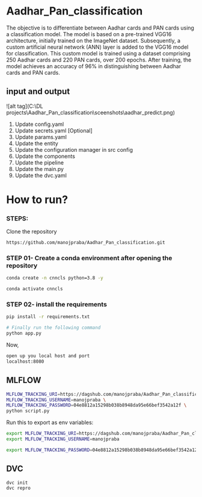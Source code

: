 # Aadhar_Pan_classification
The objective is to differentiate between Aadhar cards and PAN cards using a classification model. The model is based on a pre-trained VGG16 architecture, initially trained on the ImageNet dataset. Subsequently, a custom artificial neural network (ANN) layer is added to the VGG16 model for classification. This custom model is trained using a dataset comprising 250 Aadhar cards and 220 PAN cards, over 200 epochs. After training, the model achieves an accuracy of 96% in distinguishing between Aadhar cards and PAN cards.

## input and output
![alt tag](C:\DL projects\Aadhar_Pan_classification\sceenshots\aadhar_predict.png)

1. Update config.yaml
2. Update secrets.yaml [Optional]
3. Update params.yaml
4. Update the entity
5. Update the configuration manager in src config
6. Update the components
7. Update the pipeline 
8. Update the main.py
9. Update the dvc.yaml

# How to run?
### STEPS:

Clone the repository

```bash
https://github.com/manojpraba/Aadhar_Pan_classification.git
```
### STEP 01- Create a conda environment after opening the repository

```bash
conda create -n cnncls python=3.8 -y
```

```bash
conda activate cnncls
```


### STEP 02- install the requirements
```bash
pip install -r requirements.txt
```


```bash
# Finally run the following command
python app.py
```

Now,
```bash
open up you local host and port
localhost:8080
```


## MLFLOW
```bash
MLFLOW_TRACKING_URI=https://dagshub.com/manojpraba/Aadhar_Pan_classification.mlflow \
MLFLOW_TRACKING_USERNAME=manojpraba \
MLFLOW_TRACKING_PASSWORD=04e8812a15298b038b8948da95e66bef3542a12f \
python script.py
```
Run this to export as env variables:
```bash
export MLFLOW_TRACKING_URI=https://dagshub.com/manojpraba/Aadhar_Pan_classification.mlflow
export MLFLOW_TRACKING_USERNAME=manojpraba 

export MLFLOW_TRACKING_PASSWORD=04e8812a15298b038b8948da95e66bef3542a12f
```
## DVC
```bash
dvc init
dvc repro